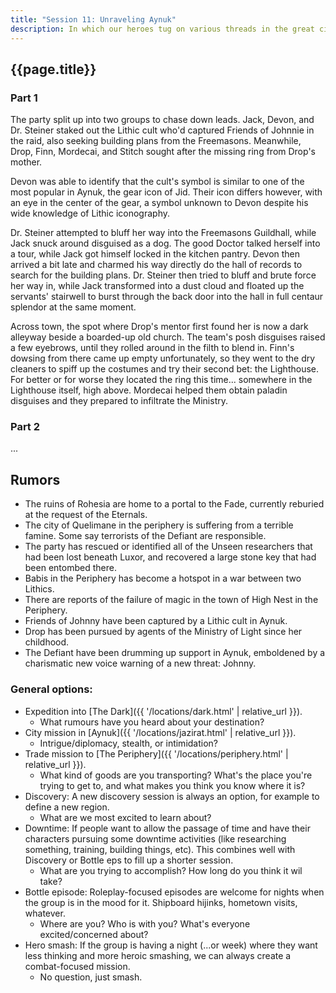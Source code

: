 ```yaml
---
title: "Session 11: Unraveling Aynuk"
description: In which our heroes tug on various threads in the great city of Aynuk.
---
```


## {{page.title}}

### Part 1

The party split up into two groups to chase down leads. Jack, Devon, and Dr. Steiner staked out the Lithic cult who'd captured Friends of Johnnie in the raid, also seeking building plans from the Freemasons. Meanwhile, Drop, Finn, Mordecai, and Stitch sought after the missing ring from Drop's mother.

Devon was able to identify that the cult's symbol is similar to one of the most popular in Aynuk, the gear icon of Jid. Their icon differs however, with an eye in the center of the gear, a symbol unknown to Devon despite his wide knowledge of Lithic iconography.

Dr. Steiner attempted to bluff her way into the Freemasons Guildhall, while Jack snuck around disguised as a dog. The good Doctor talked herself into a tour, while Jack got himself locked in the kitchen pantry. Devon then arrived a bit late and charmed his way directly do the hall of records to search for the building plans. Dr. Steiner then tried to bluff and brute force her way in, while Jack transformed into a dust cloud and floated up the servants' stairwell to burst through the back door into the hall in full centaur splendor at the same moment.

Across town, the spot where Drop's mentor first found her is now a dark alleyway beside a boarded-up old church. The team's posh disguises raised a few eyebrows, until they rolled around in the filth to blend in. Finn's dowsing from there came up empty unfortunately, so they went to the dry cleaners to spiff up the costumes and try their second bet: the Lighthouse. For better or for worse they located the ring this time... somewhere in the Lighthouse itself, high above. Mordecai helped them obtain paladin disguises and they prepared to infiltrate the Ministry.

### Part 2

...

## Rumors
* The ruins of Rohesia are home to a portal to the Fade, currently reburied at the request of the Eternals.
* The city of Quelimane in the periphery is suffering from a terrible famine. Some say terrorists of the Defiant are responsible.
* The party has rescued or identified all of the Unseen researchers that had been lost beneath Luxor, and recovered a large stone key that had been entombed there.
* Babis in the Periphery has become a hotspot in a war between two Lithics.
* There are reports of the failure of magic in the town of High Nest in the Periphery.
* Friends of Johnny have been captured by a Lithic cult in Aynuk.
* Drop has been pursued by agents of the Ministry of Light since her childhood.
* The Defiant have been drumming up support in Aynuk, emboldened by a charismatic new voice warning of a new threat: Johnny.

### General options:
* Expedition into [The Dark]({{ '/locations/dark.html' | relative_url }}).
  * What rumours have you heard about your destination?
* City mission in [Aynuk]({{ '/locations/jazirat.html' | relative_url }}).
  * Intrigue/diplomacy, stealth, or intimidation?
* Trade mission to [The Periphery]({{ '/locations/periphery.html' | relative_url }}).
  * What kind of goods are you transporting? What's the place you're trying to get to, and what makes you think you know where it is?
* Discovery: A new discovery session is always an option, for example to define a new region.
  * What are we most excited to learn about?
* Downtime: If people want to allow the passage of time and have their characters pursuing some downtime activities (like researching something, training, building things, etc). This combines well with Discovery or Bottle eps to fill up a shorter session.
  * What are you trying to accomplish? How long do you think it wil take?
* Bottle episode: Roleplay-focused episodes are welcome for nights when the group is in the mood for it. Shipboard hijinks, hometown visits, whatever.
  * Where are you? Who is with you? What's everyone excited/concerned about?
* Hero smash: If the group is having a night (...or week) where they want less thinking and more heroic smashing, we can always create a combat-focused mission.
  * No question, just smash.
